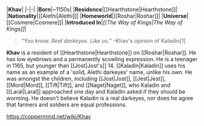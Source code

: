 |**Khav**|
|-|-|
|**Born**|~1150s|
|**Residence**|[[Hearthstone\|Hearthstone]]|
|**Nationality**|[[Alethi\|Alethi]]|
|**Homeworld**|[[Roshar\|Roshar]]|
|**Universe**|[[Cosmere\|Cosmere]]|
|**Introduced In**|*[[The Way of Kings\|The Way of Kings]]*|

>“*You know. Real darkeyes. Like us.*”
\-Khav's opinion of Kaladin[1]


**Khav** is a resident of [[Hearthstone\|Hearthstone]] on [[Roshar\|Roshar]].
He has low eyebrows and a permanently scowling expression. He is a teenager in 1165, but younger than [[Jost\|Jost's]] 14.
[[Kaladin\|Kaladin]] uses his name as an example of a 'solid, Alethi darkeyes' name, unlike his own.
He was amongst the children, including [[Jost\|Jost]], [[Jest\|Jest]], [[Mord\|Mord]], [[Tift\|Tift]], and [[Naget\|Naget]], who Kaladin and [[Laral\|Laral]] approached one day and Kaladin asked if they should be worming. He doesn't believe Kaladin is a real darkeyes, nor does he agree that farmers and soldiers are equal professions.



https://coppermind.net/wiki/Khav